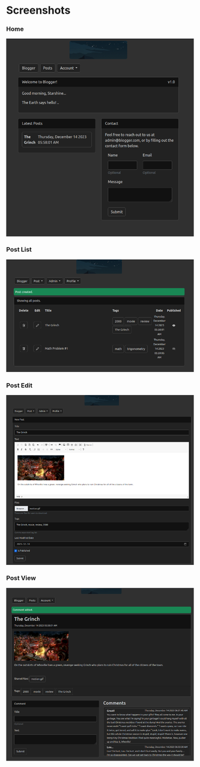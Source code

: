 # Screenshots

### Home

![Home](home.png)

### Post List

![Post List](post_list.png)

### Post Edit

![Post Edit](post_edit.png)

### Post View

![Post View](post_view.png)
